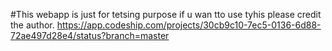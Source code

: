 #This webapp is just for tetsing purpose if u wan tto use tyhis please credit the author. 
https://app.codeship.com/projects/30cb9c10-7ec5-0136-6d88-72ae497d28e4/status?branch=master